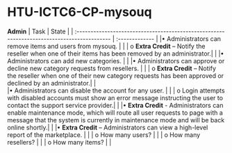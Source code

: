 # HTU-ICTC6-CP-mysouq


**Admin**
| Task                                                                                        | State          |
| :------------------------------------------------------------------------------------------ | :------------- |
|• Administrators can remove items and users from mysouq.                                     |                |
|   o **Extra Credit** – Notify the reseller when one of their items has been removed by an
administrator.|                |
|• Administrators can add new categories.                                                     |                |
|• Administrators can approve or decline new category requests from resellers.                |                |
|	  o **Extra Credit** – Notify the reseller when one of their new category requests has been
approved or declined by an administrator.|                | 	
|• Administrators can disable the account for any user.                                       |                |
|   o Login attempts with disabled accounts must show an error message instructing the user
to contact the support service provider.|                |
|• **Extra Credit** - Administrators can enable maintenance mode, which will route all user
requests to page with a message that the system is currently in maintenance mode and will be back online shortly.|                |
|• **Extra Credit** – Administrators can view a high-level report of the marketplace.          |                |
|   o How many users?                                                                          |                |
|   o How many resellers?                                                                      |                |
|   o How many items?                                                                          |                |


